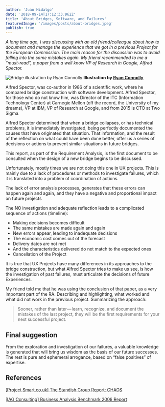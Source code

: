 ```yaml
---
author: 'Juan Hidalgo'
date: '2018-09-14T17:12:33.962Z'
title: 'About Bridges, Software, and Failures'
featuredImage: '/images/posts/about-bridges.jpeg'
publish: true
---
```


<!-- # About Bridges, Software, and Failures. -->

_A long time ago, I was discussing with an old friend/colleague about how to document and manage the experience that we got in a previous Project for the European Commission. The main reason for the discussion was to avoid falling into the same mistakes again. My friend recommended to me a “must-read”, a paper from a well know VP of Research in Google, Alfred Spector._

![Bridge illustration by Ryan Connolly](/images/posts/about-bridges.jpeg)
**Illustration by [Ryan Connolly](https://dribbble.com/ryconn888)**

Alfred Spector, was co-author in 1986 of a scientific work, where he compared bridge construction with software development. Alfred Spector, for those who do not know him, was Director of the ITC (Information Technology Center) at Carnegie Mellon (off the record, the University of my dreams), VP at IBM, VP of Research at Google, and from 2015 is CTO at Two Sigma.

Alfred Spector determined that when a bridge collapses, or has technical problems, it is immediately investigated, being perfectly documented the causes that have originated that situation. That information, and the result of the reflection on what could have been done better, offer us a series of decisions or actions to prevent similar situations in future bridges.

This report, as part of the Requirement Analysis, is the first document to be consulted when the design of a new bridge begins to be discussed.

Unfortunately, mostly times we are not doing this one in UX projects. This is mainly due to a lack of procedures or methods to investigate failures, which it is translated into a problem of coordination of actions.

The lack of error analysis processes, generates that these errors can happen again and again, and they have a negative and proportional impact on future projects

The NO investigation and adequate reflection leads to a complicated sequence of actions (timeline):

-   Making decisions becomes difficult
-   The same mistakes are made again and again
-   New errors appear, leading to inadequate decisions
-   The economic cost comes out of the forecast
-   Delivery dates are not met
-   And the characteristics delivered do not match to the expected ones
-   Cancellation of the Project

It is true that UX Projects have many differences in its approaches to the bridge construction, but what Alfred Spector tries to make us see, is how the investigation of past failures, must articulate the decisions of future Experiences.

My friend told me that he was using the conclusion of that paper, as a very important part of the RA. Describing and highlighting, what worked and what did not work in the previous project. Summarizing the approach:

> Sooner, rather than later — learn, recognize, and document the mistakes of the last project, they will be the first requirements for your next successful project.

## Final suggestion

From the exploration and investigation of our failures, a valuable knowledge is generated that will bring us wisdom as the basis of our future successes. The rest is pure and ephemeral arrogance, based on “false positives” of expertise.

## References

[[Project Smart.co.uk] The Standish Group Report: CHAOS](https://www.projectsmart.co.uk/white-papers/chaos-report.pdf)

[[IAG Consulting] Business Analysis Benchmark 2009 Report](https://www.iag.biz/business-analysis-benchmark-2009-report)
